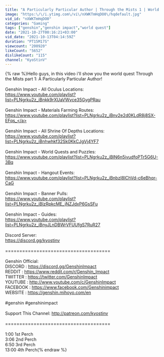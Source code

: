 ```yaml
---
title: "A Particularly Particular Author | Through the Mists 1 | World Quests and Puzzles |【Genshin Impact】"
image: "https:\/\/i.ytimg.com\/vi\/nXWKTmHqDO0\/hqdefault.jpg"
vid_id: "nXWKTmHqDO0"
categories: "Gaming"
tags: ["genshin","genshin impact","world quest"]
date: "2021-10-27T00:16:21+03:00"
vid_date: "2021-10-13T04:14:59Z"
duration: "PT15M17S"
viewcount: "200920"
likeCount: "5652"
dislikeCount: "115"
channel: "KyoStinV"
---
```

{% raw %}Hello guys, in this video i'll show you the world quest Through the Mists part 1: A Particularly Particular Author!<br /><br />Genshin Impact - All Oculus Locations:<br /><a rel="nofollow" target="blank" href="https://www.youtube.com/playlist?list=PLNgrku2z_iBnkk9rXUaVWvce35GygPRau">https://www.youtube.com/playlist?list=PLNgrku2z_iBnkk9rXUaVWvce35GygPRau</a><br /><br />Genshin Impact - Materials Farming Routes:<br /><a rel="nofollow" target="blank" href="https://www.youtube.com/playlist?list=PLNgrku2z_iBnv2e2d0KLdR8j8SX-EFqs_">https://www.youtube.com/playlist?list=PLNgrku2z_iBnv2e2d0KLdR8j8SX-EFqs_</a><br /><br />Genshin Impact - All Shrine Of Depths Locations:<br /><a rel="nofollow" target="blank" href="https://www.youtube.com/playlist?list=PLNgrku2z_iBnhwhkf32Sk0KkCJgVj4YF7">https://www.youtube.com/playlist?list=PLNgrku2z_iBnhwhkf32Sk0KkCJgVj4YF7</a><br /><br />Genshin Impact - World Quests and Puzzles:<br /><a rel="nofollow" target="blank" href="https://www.youtube.com/playlist?list=PLNgrku2z_iBlN6n5ivudfoPTr5G6U-3Bq">https://www.youtube.com/playlist?list=PLNgrku2z_iBlN6n5ivudfoPTr5G6U-3Bq</a><br /><br />Genshin Impact - Hangout Events:<br /><a rel="nofollow" target="blank" href="https://www.youtube.com/playlist?list=PLNgrku2z_iBnbzI8lChVd-c6eBhqr-CaG">https://www.youtube.com/playlist?list=PLNgrku2z_iBnbzI8lChVd-c6eBhqr-CaG</a><br /><br />Genshin Impact - Banner Pulls:<br /><a rel="nofollow" target="blank" href="https://www.youtube.com/playlist?list=PLNgrku2z_iBlzRpkcME_jNZJdxP6GsSFu">https://www.youtube.com/playlist?list=PLNgrku2z_iBlzRpkcME_jNZJdxP6GsSFu</a><br /><br />Genshin Impact - Guides:<br /><a rel="nofollow" target="blank" href="https://www.youtube.com/playlist?list=PLNgrku2z_iBnyJLnDBWrVFUUfgS7RuR27">https://www.youtube.com/playlist?list=PLNgrku2z_iBnyJLnDBWrVFUUfgS7RuR27</a><br /><br />Discord Server:<br /><a rel="nofollow" target="blank" href="https://discord.gg/kyostinv">https://discord.gg/kyostinv</a><br /><br />=====================================<br /><br />Genshin Official:<br />DISCORD : <a rel="nofollow" target="blank" href="https://discord.gg/GenshinImpact">https://discord.gg/GenshinImpact</a><br />REDDIT : <a rel="nofollow" target="blank" href="https://www.reddit.com/r/Genshin_Impact">https://www.reddit.com/r/Genshin_Impact</a><br />TWITTER : <a rel="nofollow" target="blank" href="https://twitter.com/GenshinImpact">https://twitter.com/GenshinImpact</a><br />YOUTUBE : <a rel="nofollow" target="blank" href="http://www.youtube.com/c/GenshinImpact">http://www.youtube.com/c/GenshinImpact</a><br />FACEBOOK : <a rel="nofollow" target="blank" href="https://www.facebook.com/Genshinimpact">https://www.facebook.com/Genshinimpact</a><br />WEBSITE : <a rel="nofollow" target="blank" href="https://genshin.mihoyo.com/en">https://genshin.mihoyo.com/en</a><br /><br />#genshin #genshinimpact<br /><br />Support This Channel: <a rel="nofollow" target="blank" href="http://patreon.com/kyostinv">http://patreon.com/kyostinv</a><br /><br />=====================================<br /><br />1:00 1st Perch<br />3:06 2nd Perch<br />6:50 3rd Perch<br />13:00 4th Perch{% endraw %}
